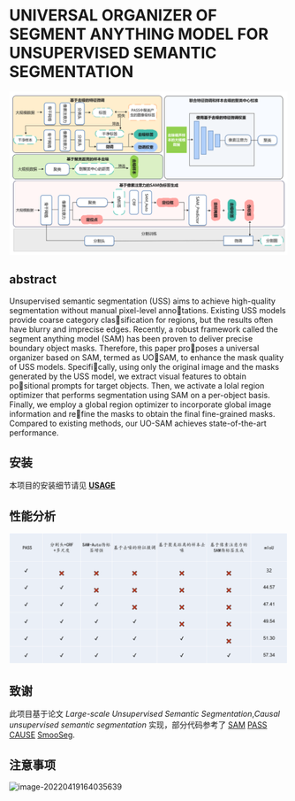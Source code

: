 
# UNIVERSAL ORGANIZER OF SEGMENT ANYTHING MODEL FOR UNSUPERVISED SEMANTIC SEGMENTATION

![img](https://github.com/tntingasa/jittor-NUST_MILab-DPSS/blob/main/pic/%E5%9B%BE%E7%89%872.png)


## abstract

Unsupervised semantic segmentation (USS) aims to achieve high-quality segmentation without manual pixel-level annotations. Existing USS models provide coarse category classification for regions, but the results often have blurry and imprecise edges. Recently, a robust framework called the segment anything model (SAM) has been proven to deliver precise boundary object masks. Therefore, this paper proposes a universal organizer based on SAM, termed as UOSAM, to enhance the mask quality of USS models. Specifically, using only the original image and the masks generated by the USS model, we extract visual features to obtain positional prompts for target objects. Then, we activate a lolal region optimizer that performs segmentation using SAM on a per-object basis. Finally, we employ a global region optimizer to incorporate global image information and refine the masks to obtain the final fine-grained masks. Compared to existing methods, our UO-SAM achieves state-of-the-art performance.

## 安装 
本项目的安装细节请见 **[USAGE](USAGE.md)**


## 性能分析
![image](https://github.com/tntingasa/jittor-NUST_MILab-DPSS/blob/main/pic/%E5%9B%BE%E7%89%871.png)

## 致谢

此项目基于论文 *Large-scale Unsupervised Semantic Segmentation*,*Causal unsupervised semantic
segmentation* 实现，部分代码参考了
[SAM](https://github.com/fudan-zvg/Semantic-Segment-Anything)
[PASS](https://github.com/LUSSeg/PASS)
[CAUSE](https://github.com/ByungKwanLee/Causal-Unsupervised-Segmentation)
[SmooSeg](https://github.com/mc-lan/smooseg).


## 注意事项

![image-20220419164035639](https://s3.bmp.ovh/imgs/2022/04/19/6a3aa627eab5f159.png)
